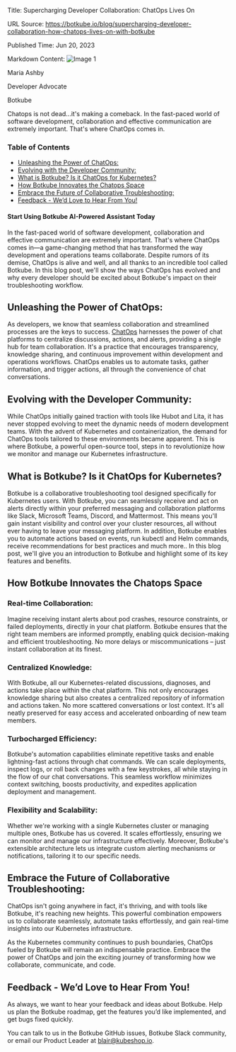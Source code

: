 Title: Supercharging Developer Collaboration: ChatOps Lives On

URL Source: https://botkube.io/blog/supercharging-developer-collaboration-how-chatops-lives-on-with-botkube

Published Time: Jun 20, 2023

Markdown Content:
![Image 1](https://cdn.prod.website-files.com/634fabb21508d6c9db9bc46f/6408ed63e5b48fed17e54625_SE6Pjp9PW9TaOwePHJXRaxaLQgYdT2HX_5PYASmvIx8.jpeg)

Maria Ashby

Developer Advocate

Botkube

Chatops is not dead...it's making a comeback. In the fast-paced world of software development, collaboration and effective communication are extremely important. That's where ChatOps comes in.

### Table of Contents

*   [Unleashing the Power of ChatOps:](#unleashing-the-power-of-chatops-)
*   [Evolving with the Developer Community:](#evolving-with-the-developer-community-)
*   [What is Botkube? Is it ChatOps for Kubernetes?](#what-is-botkube-is-it-chatops-for-kubernetes-)
*   [How Botkube Innovates the Chatops Space](#how-botkube-innovates-the-chatops-space)
*   [Embrace the Future of Collaborative Troubleshooting:](#embrace-the-future-of-collaborative-troubleshooting-)
*   [Feedback - We’d Love to Hear From You!](#feedback-we-d-love-to-hear-from-you-)

#### Start Using Botkube AI-Powered Assistant Today

In the fast-paced world of software development, collaboration and effective communication are extremely important. That's where ChatOps comes in—a game-changing method that has transformed the way development and operations teams collaborate. Despite rumors of its demise, ChatOps is alive and well, and all thanks to an incredible tool called Botkube. In this blog post, we'll show the ways ChatOps has evolved and why every developer should be excited about Botkube's impact on their troubleshooting workflow.

Unleashing the Power of ChatOps:
--------------------------------

As developers, we know that seamless collaboration and streamlined processes are the keys to success. [ChatOps](https://botkube.io/learn/chatops) harnesses the power of chat platforms to centralize discussions, actions, and alerts, providing a single hub for team collaboration. It's a practice that encourages transparency, knowledge sharing, and continuous improvement within development and operations workflows. ChatOps enables us to automate tasks, gather information, and trigger actions, all through the convenience of chat conversations.

Evolving with the Developer Community:
--------------------------------------

While ChatOps initially gained traction with tools like Hubot and Lita, it has never stopped evolving to meet the dynamic needs of modern development teams. With the advent of Kubernetes and containerization, the demand for ChatOps tools tailored to these environments became apparent. This is where Botkube, a powerful open-source tool, steps in to revolutionize how we monitor and manage our Kubernetes infrastructure.

What is Botkube? Is it ChatOps for Kubernetes?
----------------------------------------------

Botkube is a collaborative troubleshooting tool designed specifically for Kubernetes users. With Botkube, you can seamlessly receive and act on alerts directly within your preferred messaging and collaboration platforms like Slack, Microsoft Teams, Discord, and Mattermost. This means you'll gain instant visibility and control over your cluster resources, all without ever having to leave your messaging platform. In addition, Botkube enables you to automate actions based on events, run kubectl and Helm commands, receive recommendations for best practices and much more.. In this blog post, we'll give you an introduction to Botkube and highlight some of its key features and benefits.

How Botkube Innovates the Chatops Space
---------------------------------------

### Real-time Collaboration:

Imagine receiving instant alerts about pod crashes, resource constraints, or failed deployments, directly in your chat platform. Botkube ensures that the right team members are informed promptly, enabling quick decision-making and efficient troubleshooting. No more delays or miscommunications – just instant collaboration at its finest.

### Centralized Knowledge:

With Botkube, all our Kubernetes-related discussions, diagnoses, and actions take place within the chat platform. This not only encourages knowledge sharing but also creates a centralized repository of information and actions taken. No more scattered conversations or lost context. It's all neatly preserved for easy access and accelerated onboarding of new team members.

### Turbocharged Efficiency:

Botkube's automation capabilities eliminate repetitive tasks and enable lightning-fast actions through chat commands. We can scale deployments, inspect logs, or roll back changes with a few keystrokes, all while staying in the flow of our chat conversations. This seamless workflow minimizes context switching, boosts productivity, and expedites application deployment and management.

### Flexibility and Scalability:

Whether we're working with a single Kubernetes cluster or managing multiple ones, Botkube has us covered. It scales effortlessly, ensuring we can monitor and manage our infrastructure effectively. Moreover, Botkube's extensible architecture lets us integrate custom alerting mechanisms or notifications, tailoring it to our specific needs.

Embrace the Future of Collaborative Troubleshooting:
----------------------------------------------------

ChatOps isn't going anywhere in fact, it's thriving, and with tools like Botkube, it's reaching new heights. This powerful combination empowers us to collaborate seamlessly, automate tasks effortlessly, and gain real-time insights into our Kubernetes infrastructure.

As the Kubernetes community continues to push boundaries, ChatOps fueled by Botkube will remain an indispensable practice. Embrace the power of ChatOps and join the exciting journey of transforming how we collaborate, communicate, and code.

Feedback - We’d Love to Hear From You!
--------------------------------------

As always, we want to hear your feedback and ideas about Botkube. Help us plan the Botkube roadmap, get the features you’d like implemented, and get bugs fixed quickly.

You can talk to us in the Botkube GitHub issues, Botkube Slack community, or email our Product Leader at blair@kubeshop.io.

